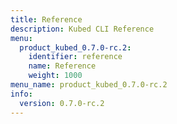 ```yaml
---
title: Reference
description: Kubed CLI Reference
menu:
  product_kubed_0.7.0-rc.2:
    identifier: reference
    name: Reference
    weight: 1000
menu_name: product_kubed_0.7.0-rc.2
info:
  version: 0.7.0-rc.2
---
```


